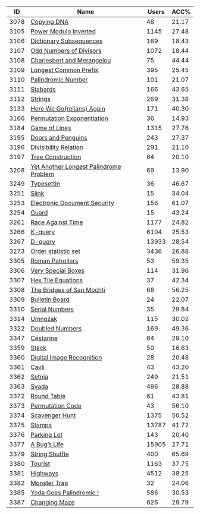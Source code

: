 | ID | Name | Users | ACC% |
|---|---|---|---|
| 3078 | [Copying DNA](https://www.spoj.com/problems/COPYDNA) | 48 | 21.17 |
| 3105 | [Power Modulo Inverted](https://www.spoj.com/problems/MOD) | 1145 | 27.48 |
| 3106 | [Dictionary Subsequences](https://www.spoj.com/problems/DICTSUB) | 169 | 18.43 |
| 3107 | [Odd Numbers of Divisors](https://www.spoj.com/problems/ODDDIV) | 1072 | 18.44 |
| 3108 | [Charlesbert and Merangelou](https://www.spoj.com/problems/GRAPHGAM) | 75 | 44.44 |
| 3109 | [Longest Common Prefix](https://www.spoj.com/problems/STRLCP) | 395 | 25.45 |
| 3110 | [Palindromic Number](https://www.spoj.com/problems/PALNUM) | 101 | 21.07 |
| 3111 | [Stabards](https://www.spoj.com/problems/STABARDS) | 166 | 43.65 |
| 3112 | [Strings](https://www.spoj.com/problems/STSTRING) | 269 | 31.38 |
| 3133 | [Here We Go(relians) Again](https://www.spoj.com/problems/GORELIAN) | 171 | 40.30 |
| 3166 | [Permutation Exponentiation](https://www.spoj.com/problems/PERMSG) | 36 | 14.93 |
| 3184 | [Game of Lines](https://www.spoj.com/problems/LINES) | 1315 | 27.76 |
| 3195 | [Doors and Penguins](https://www.spoj.com/problems/DOORSPEN) | 243 | 27.37 |
| 3196 | [Divisibility Relation](https://www.spoj.com/problems/DIVREL) | 291 | 21.10 |
| 3197 | [Tree Construction](https://www.spoj.com/problems/TREECST) | 64 | 20.10 |
| 3208 | [Yet Another Longest Palindrome Problem](https://www.spoj.com/problems/PALIM) | 69 | 13.90 |
| 3249 | [Typesettin](https://www.spoj.com/problems/TYPESET) | 36 | 46.67 |
| 3251 | [Slink](https://www.spoj.com/problems/SLINK) | 15 | 34.04 |
| 3253 | [Electronic Document Security](https://www.spoj.com/problems/EDS) | 156 | 61.07 |
| 3254 | [Guard](https://www.spoj.com/problems/GUARD) | 15 | 43.24 |
| 3261 | [Race Against Time](https://www.spoj.com/problems/RACETIME) | 1177 | 24.82 |
| 3266 | [K-query](https://www.spoj.com/problems/KQUERY) | 6104 | 25.53 |
| 3267 | [D-query](https://www.spoj.com/problems/DQUERY) | 13933 | 28.54 |
| 3273 | [Order statistic set](https://www.spoj.com/problems/ORDERSET) | 3436 | 26.88 |
| 3305 | [Roman Patrollers](https://www.spoj.com/problems/SA04C) | 53 | 59.35 |
| 3306 | [Very Special Boxes](https://www.spoj.com/problems/SA04D) | 114 | 31.96 |
| 3307 | [Hex Tile Equations](https://www.spoj.com/problems/HEXTILE) | 37 | 42.34 |
| 3308 | [The Bridges of San Mochti](https://www.spoj.com/problems/BRIDGES2) | 68 | 56.25 |
| 3309 | [Bulletin Board](https://www.spoj.com/problems/BULLETIN) | 24 | 22.07 |
| 3310 | [Serial Numbers](https://www.spoj.com/problems/SERIALN) | 35 | 29.84 |
| 3314 | [Umnozak](https://www.spoj.com/problems/UMNOZAK) | 115 | 30.02 |
| 3322 | [Doubled Numbers](https://www.spoj.com/problems/DOUBLE) | 169 | 49.36 |
| 3347 | [Cestarine](https://www.spoj.com/problems/HIGHWAY) | 64 | 29.10 |
| 3359 | [Stack](https://www.spoj.com/problems/STACK) | 50 | 16.63 |
| 3360 | [Digital Image Recognition](https://www.spoj.com/problems/IMGREC2) | 28 | 20.48 |
| 3361 | [Cavli](https://www.spoj.com/problems/CAVLI) | 43 | 43.20 |
| 3362 | [Setnja](https://www.spoj.com/problems/SETNJA) | 249 | 21.51 |
| 3363 | [Svada](https://www.spoj.com/problems/SVADA) | 496 | 28.88 |
| 3372 | [Round Table](https://www.spoj.com/problems/ROUNDT) | 61 | 43.81 |
| 3373 | [Permutation Code](https://www.spoj.com/problems/PERMCODE) | 43 | 56.10 |
| 3374 | [Scavenger Hunt](https://www.spoj.com/problems/SCAVHUNT) | 1375 | 50.52 |
| 3375 | [Stamps](https://www.spoj.com/problems/STAMPS) | 13787 | 41.72 |
| 3376 | [Parking Lot](https://www.spoj.com/problems/PARKINGL) | 143 | 20.40 |
| 3377 | [A Bug’s Life](https://www.spoj.com/problems/BUGLIFE) | 15905 | 27.71 |
| 3379 | [String Shuffle](https://www.spoj.com/problems/SSHUFFLE) | 400 | 65.69 |
| 3380 | [Tourist](https://www.spoj.com/problems/TOURIST) | 1163 | 37.75 |
| 3381 | [Highways](https://www.spoj.com/problems/HIGHWAYS) | 4512 | 38.25 |
| 3382 | [Monster Trap](https://www.spoj.com/problems/MONSTER) | 32 | 24.06 |
| 3385 | [Yoda Goes Palindromic !](https://www.spoj.com/problems/YODA) | 586 | 30.53 |
| 3387 | [Changing Maze](https://www.spoj.com/problems/CHMAZE) | 626 | 29.79 |
